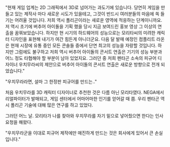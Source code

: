 "현재 게임 업계는 2D 그래픽에서 3D로 넘어가는 과도기에 있습니다. 당연히 게임을 만들고 있는 제작사 마다 새로운 시도가 있을테고, 그것이 반드시 여러분들의 마음에 쏙 들기는 어려울 것입니다. 저희 역시 폴리곤이라는 새로운 영역에 적응하는 단계이니까요. 저 역시 초기에 버추어 아이돌을 기획 했을 당시 지금 보여드린 홍보 영상 그 이상의 연출을 꿈꿔보았습니다. 하지만 현 시기의 하드웨어의 성능으로는 모리타씨의 미려한 캐릭터 디자인을 표현해 내기가 여간 힘든게 아니더군요. 다음 달 발매 예정인 컴플리트 라온은 현재 시장에 유통 중인 모든 콘솔들 중에서 단연 최고의 성능을 자랑할 것입니다. 하지만 그럼에도 불구하고 저희 역시 버추어 아이돌의 콘서트 연출은 기기의 성능 부분과 어느 정도 타협해야 할 부분이 남아 있었지요. 그러던 중 저희 펜타곤 소속의 피규어 디자이너 우치무라씨의 제안으로 버추어 아이돌의 콘서트 연출은 새로운 방향으로 전개 되었습니다." 

"우치무라라면, 설마 그 한정판 피규어를 만드는.." 

처음 우치무라를 3D 캐릭터 디자이너로 추천한 것은 다름 아닌 모리타였다. 
NEGA에서 리얼파이터가 발매되고, 게임 센터에서 어마어마한 인기를 얻어갈 때 쯤. 우리 펜타곤 역시 폴리곤 기술에 대해 많은 연구를 하고 있었다. 

그러던 어느 날. 모리타가 나를 찾아와 우치무라를 자기 밑으로 넣어줬으면 한다는 인사 요청을 해왔다. 

"우치무라군을 이대로 피규어 제작에만 매진하게 만드는 것은 회사에게 있어서 큰 손실입니다." 